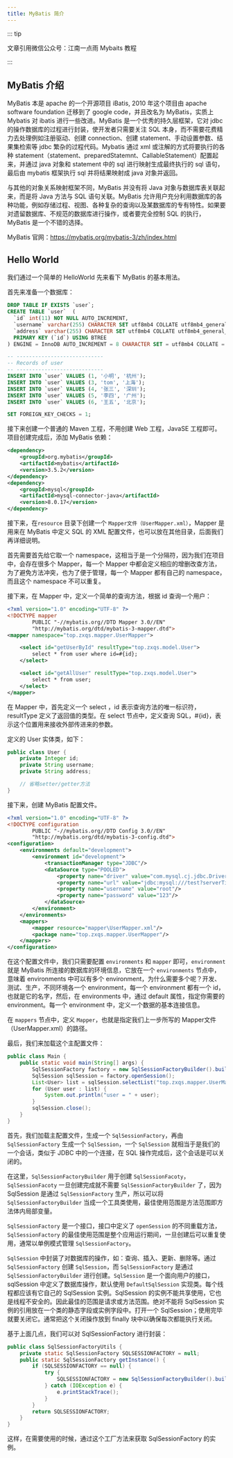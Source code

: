 ```yaml
---
title: MyBatis 简介
---
```

::: tip

文章引用微信公众号：江南一点雨 Mybaits 教程

:::

## MyBatis 介绍

MyBatis 本是 apache 的一个开源项目 iBatis, 2010 年这个项目由 apache software foundation 迁移到了 google code，并且改名为 MyBatis，实质上 Mybatis 对 ibatis 进行一些改进。MyBatis 是一个优秀的持久层框架，它对 jdbc 的操作数据库的过程进行封装，使开发者只需要关注 SQL 本身，而不需要花费精力去处理例如注册驱动、创建 connection、创建 statement、手动设置参数、结果集检索等 jdbc 繁杂的过程代码。Mybatis 通过 xml 或注解的方式将要执行的各种 statement（statement、preparedStatemnt、CallableStatement）配置起来，并通过 java 对象和 statement 中的 sql 进行映射生成最终执行的 sql 语句，最后由 mybatis 框架执行 sql 并将结果映射成 java 对象并返回。

与其他的对象关系映射框架不同，MyBatis 并没有将 Java 对象与数据库表关联起来，而是将 Java 方法与 SQL 语句关联。MyBatis 允许用户充分利用数据库的各种功能，例如存储过程、视图、各种复杂的查询以及某数据库的专有特性。如果要对遗留数据库、不规范的数据库进行操作，或者要完全控制 SQL 的执行，MyBatis 是一个不错的选择。

MyBatis 官网：https://mybatis.org/mybatis-3/zh/index.html

## Hello World

我们通过一个简单的 HelloWorld 先来看下 MyBatis 的基本用法。

首先来准备一个数据库：

```sql
DROP TABLE IF EXISTS `user`;
CREATE TABLE `user`  (
  `id` int(11) NOT NULL AUTO_INCREMENT,
  `username` varchar(255) CHARACTER SET utf8mb4 COLLATE utf8mb4_general_ci NULL DEFAULT NULL,
  `address` varchar(255) CHARACTER SET utf8mb4 COLLATE utf8mb4_general_ci NULL DEFAULT NULL,
  PRIMARY KEY (`id`) USING BTREE
) ENGINE = InnoDB AUTO_INCREMENT = 8 CHARACTER SET = utf8mb4 COLLATE = utf8mb4_general_ci ROW_FORMAT = Dynamic;

-- ----------------------------
-- Records of user
-- ----------------------------
INSERT INTO `user` VALUES (1, '小明', '杭州');
INSERT INTO `user` VALUES (3, 'tom', '上海');
INSERT INTO `user` VALUES (4, '张三', '深圳');
INSERT INTO `user` VALUES (5, '李四', '广州');
INSERT INTO `user` VALUES (6, '王五', '北京');

SET FOREIGN_KEY_CHECKS = 1;
```

接下来创建一个普通的 Maven 工程，不用创建 Web 工程，JavaSE 工程即可。项目创建完成后，添加 MyBatis 依赖：

```xml
<dependency>
    <groupId>org.mybatis</groupId>
    <artifactId>mybatis</artifactId>
    <version>3.5.2</version>
</dependency>
<dependency>
    <groupId>mysql</groupId>
    <artifactId>mysql-connector-java</artifactId>
    <version>8.0.17</version>
</dependency>

```

接下来，在`resource` 目录下创建一个 `Mapper文件（UserMapper.xml）`，Mapper 是用来在 MyBatis 中定义 SQL 的 XML 配置文件，也可以放在其他目录，后面我们再详细说明。

首先需要首先给它取一个 namespace，这相当于是一个分隔符，因为我们在项目中，会存在很多个 Mapper，每一个 Mapper 中都会定义相应的增删改查方法，为了避免方法冲突，也为了便于管理，每一个 Mapper 都有自己的 namespace，而且这个 namespace 不可以重复。

接下来，在 Mapper 中，定义一个简单的查询方法，根据 id 查询一个用户：

```xml
<?xml version="1.0" encoding="UTF-8" ?>
<!DOCTYPE mapper
        PUBLIC "-//mybatis.org//DTD Mapper 3.0//EN"
        "http://mybatis.org/dtd/mybatis-3-mapper.dtd">
<mapper namespace="top.zxqs.mapper.UserMapper">

    <select id="getUserById" resultType="top.zxqs.model.User">
        select * from user where id=#{id};
    </select>

    <select id="getAllUser" resultType="top.zxqs.model.User">
        select * from user;
    </select>
</mapper>

```
在 Mapper 中，首先定义一个 select ，id 表示查询方法的唯一标识符，resultType 定义了返回值的类型。在 select 节点中，定义查询 SQL，#{id}，表示这个位置用来接收外部传进来的参数。

定义的 User 实体类，如下：

```java
public class User {
    private Integer id;
    private String username;
    private String address;

    // 省略setter/getter方法 
}

```

接下来，创建 MyBatis 配置文件。

```xml
<?xml version="1.0" encoding="UTF-8" ?>
<!DOCTYPE configuration
        PUBLIC "-//mybatis.org//DTD Config 3.0//EN"
        "http://mybatis.org/dtd/mybatis-3-config.dtd">
<configuration>
    <environments default="development">
        <environment id="development">
            <transactionManager type="JDBC"/>
            <dataSource type="POOLED">
                <property name="driver" value="com.mysql.cj.jdbc.Driver"/>
                <property name="url" value="jdbc:mysql:///test?serverTimezone=Asia/Shanghai"/>
                <property name="username" value="root"/>
                <property name="password" value="123"/>
            </dataSource>
        </environment>
    </environments>
    <mappers>
        <mapper resource="mapper\UserMapper.xml"/>
        <package name="top.zxqs.mapper.UserMapper"/>
    </mappers>
</configuration>

```

在这个配置文件中，我们只需要配置 `environments` 和 `mapper` 即可，`environment` 就是 MyBatis 所连接的数据库的环境信息，它放在一个 `environments` 节点中，意味着 environments 中可以有多个 environment，为什么需要多个呢？开发、测试、生产，不同环境各一个 environment，每一个 environment 都有一个 id，也就是它的名字，然后，在 environments 中，通过 default 属性，指定你需要的 environment。每一个 environment 中，定义一个数据的基本连接信息。

在 `mappers` 节点中，定义 `Mapper`，也就是指定我们上一步所写的 Mapper文件（UserMapper.xml）的路径。


最后，我们来加载这个主配置文件：

```java
public class Main {
    public static void main(String[] args) {
        SqlSessionFactory factory = new SqlSessionFactoryBuilder().build(Resources.getResourceAsStream("mybatis-config.xml"));
        SqlSession sqlSession = factory.openSession();
        List<User> list = sqlSession.selectList("top.zxqs.mapper.UserMapper.getAllUser");
        for (User user : list) {
            System.out.println("user = " + user);
        }
        sqlSession.close();
    }
}
```

首先，我们加载主配置文件，生成一个 `SqlSessionFactory`，再由 `SqlSessionFactory` 生成一个 `SqlSession`，一个 `SqlSession` 就相当于是我们的一个会话，类似于 JDBC 中的一个连接，在 SQL 操作完成后，这个会话是可以关闭的。

在这里，`SqlSessionFactoryBuilder` 用于创建 `SqlSessionFacoty`，`SqlSessionFacoty` 一旦创建完成就不需要 `SqlSessionFactoryBuilder` 了，因为 SqlSession 是通过 `SqlSessionFactory` 生产，所以可以将 `SqlSessionFactoryBuilder` 当成一个工具类使用，最佳使用范围是方法范围即方法体内局部变量。

`SqlSessionFactory` 是一个接口，接口中定义了 `openSession` 的不同重载方法，`SqlSessionFactory` 的最佳使用范围是整个应用运行期间，一旦创建后可以重复使用，通常以单例模式管理 `SqlSessionFactory`。

`SqlSession` 中封装了对数据库的操作，如：查询、插入、更新、删除等。通过 `SqlSessionFactory` 创建 `SqlSession`，而 `SqlSessionFactory` 是通过 `SqlSessionFactoryBuilder` 进行创建。`SqlSession` 是一个面向用户的接口， sqlSession 中定义了数据库操作，默认使用 `DefaultSqlSession` 实现类。每个线程都应该有它自己的 SqlSession 实例。SqlSession 的实例不能共享使用，它也是线程不安全的。因此最佳的范围是请求或方法范围。绝对不能将 SqlSession 实例的引用放在一个类的静态字段或实例字段中。打开一个 SqlSession；使用完毕就要关闭它。通常把这个关闭操作放到 finally 块中以确保每次都能执行关闭。

基于上面几点，我们可以对 SqlSessionFactory 进行封装：

```java
public class SqlSessionFactoryUtils {
    private static SqlSessionFactory SQLSESSIONFACTORY = null;
    public static SqlSessionFactory getInstance() {
        if (SQLSESSIONFACTORY == null) {
            try {
                SQLSESSIONFACTORY = new SqlSessionFactoryBuilder().build(Resources.getResourceAsStream("mybatis-config.xml"));
            } catch (IOException e) {
                e.printStackTrace();
            }
        }
        return SQLSESSIONFACTORY;
    }
}
```

这样，在需要使用的时候，通过这个工厂方法来获取 SqlSessionFactory 的实例。
